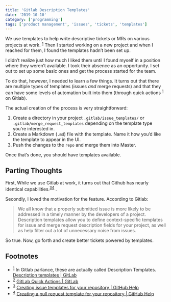 ```yaml
---
title: 'Gitlab Description Templates'
date: '2019-10-10'
category: ['programming']
tags: ['product management', 'issues', 'tickets', 'templates']
---
```


We use templates to help write descriptive tickets or MRs on various projects at work. <sup>[1](#fn1)</sup><a id="sup1"></a> Then I started working on a new project and when I reached for them, I found the templates hadn’t been set up.

I didn’t realize just how much I liked them until I found myself in a position where they weren’t available. I took their absence as an opportunity. I set out to set up some basic ones and get the process started for the team.

To do that, however, I needed to learn a few things. It turns out that there are multiple types of templates (issues _and_ merge requests) and that they can have some levels of automation built into them (through quick actions <sup>[1](#fn1)</sup><a id="sup1"></a> on Gitlab).

The actual creation of the process is very straightforward:

1. Create a directory in your project `.gitlab/issue_templates/` or `.gitlab/merge_request_templates` depending on the template type you’re interested in.
2. Create a Markdown (`.md`) file with the template. Name it how you’d like the template to appear in the UI.
3. Push the changes to the `repo` and merge them into Master.

Once that’s done, you should have templates available.

## Parting Thoughts

First, While we use Gitlab at work, it turns out that Github has nearly identical capabilities.<sup>[3](#fn3)[4](#fn4)</sup><a id="sup3"></a><a id="sup4"></a> .

Secondly, I loved the motivation for the feature. According to Gitlab:

> We all know that a properly submitted issue is more likely to be addressed in a timely manner by the developers of a project.
> Description templates allow you to define context-specific templates for issue and merge request description fields for your project, as well as help filter out a lot of unnecessary noise from issues.

So true. Now, go forth and create better tickets powered by templates.

## Footnotes

-   <sup>[1](#sup1)</sup><a id="fn1"></a> In Gitlab parlance, these are actually called Description Templates. [Description templates | GitLab](https://docs.gitlab.com/ee/user/project/description_templates.html)
-   <sup>[2](#sup2)</sup><a id="fn2"></a> [GitLab Quick Actions | GitLab](https://docs.gitlab.com/ee/user/project/quick_actions.html)
-   <sup>[3](#sup3)</sup><a id="fn3"></a> [Creating issue templates for your repository | GitHub Help](https://help.github.com/en/articles/creating-issue-templates-for-your-repository)
-   <sup>[4](#sup4)</sup><a id="fn4"></a> [Creating a pull request template for your repository | GitHub Help](https://help.github.com/en/articles/creating-a-pull-request-template-for-your-repository)
